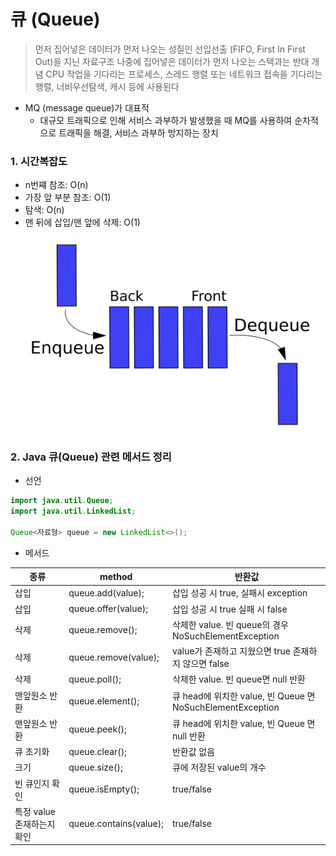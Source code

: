 # 큐 (Queue)

> 먼저 집어넣은 데이터가 먼저 나오는 성질인 선입선출 (FIFO, First In First Out)을 지닌 자료구조
> 나중에 집어넣은 데이터가 먼저 나오는 스택과는 반대 개념 CPU 작업을 기다리는 프로세스, 스레드 행렬 또는 네트워크 접속을 기다리는 행렬, 너비우선탐색, 캐시 등에 사용된다

- MQ (message queue)가 대표적
  - 대규모 트래픽으로 인해 서비스 과부하가 발생했을 때 MQ를 사용하여 순차적으로 트래픽을 해결, 서비스 과부하 방지하는 장치

### 1. 시간복잡도

- n번쨰 참조: O(n)
- 가장 앞 부분 참조: O(1)
- 탐색: O(n)
- 맨 뒤에 삽입/맨 앞에 삭제: O(1)

![Alt text](image.png)

### 2. Java 큐(Queue) 관련 메서드 정리

- 선언

```java
import java.util.Queue;
import java.util.LinkedList;

Queue<자료형> queue = new LinkedList<>();
```

- 메서드

| 종류                       | method                 | 반환값                                                     |
| -------------------------- | ---------------------- | ---------------------------------------------------------- |
| 삽입                       | queue.add(value);      | 삽입 성공 시 true, 실패시 exception                        |
| 삽입                       | queue.offer(value);    | 삽입 성공 시 true 실패 시 false                            |
| 삭제                       | queue.remove();        | 삭제한 value. 빈 queue의 경우 NoSuchElementException       |
| 삭제                       | queue.remove(value);   | value가 존재하고 지웠으면 true 존재하지 않으면 false       |
| 삭제                       | queue.poll();          | 삭제한 value. 빈 queue면 null 반환                         |
| 맨앞원소 반환              | queue.element();       | 큐 head에 위치한 value, 빈 Queue 면 NoSuchElementException |
| 맨앞원소 반환              | queue.peek();          | 큐 head에 위치한 value, 빈 Queue 면 null 반환              |
| 큐 초기화                  | queue.clear();         | 반환값 없음                                                |
| 크기                       | queue.size();          | 큐에 저장된 value의 개수                                   |
| 빈 큐인지 확인           | queue.isEmpty();       | true/false                                                 |
| 특정 value 존재하는지 확인 | queue.contains(value); | true/false                                                 |
